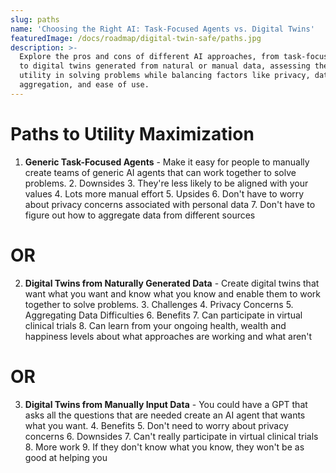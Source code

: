 ```yaml
---
slug: paths
name: 'Choosing the Right AI: Task-Focused Agents vs. Digital Twins'
featuredImage: /docs/roadmap/digital-twin-safe/paths.jpg
description: >-
  Explore the pros and cons of different AI approaches, from task-focused agents
  to digital twins generated from natural or manual data, assessing their
  utility in solving problems while balancing factors like privacy, data
  aggregation, and ease of use.
---
```

# Paths to Utility Maximization

1. **Generic Task-Focused Agents** - Make it easy for people to manually create teams of generic AI agents that can work together to solve problems.
   2. Downsides
      3. They're less likely to be aligned with your values
      4. Lots more manual effort
   5. Upsides
      6. Don't have to worry about privacy concerns associated with personal data
      7. Don't have to figure out how to aggregate data from different sources

# OR

2. **Digital Twins from Naturally Generated Data** - Create digital twins that want what you want and know what you know and enable them to work together to solve problems.
   3. Challenges
      4. Privacy Concerns
      5. Aggregating Data Difficulties
   6. Benefits
      7. Can participate in virtual clinical trials
      8. Can learn from your ongoing health, wealth and happiness levels about what approaches are working and what aren't

# OR

3. **Digital Twins from Manually Input Data** - You could have a GPT that asks all the questions that are needed create an AI agent that wants what you want. 
   4. Benefits
      5. Don't need to worry about privacy concerns
   6. Downsides
      7. Can't really participate in virtual clinical trials
      8. More work
      9. If they don't know what you know, they won't be as good at helping you


